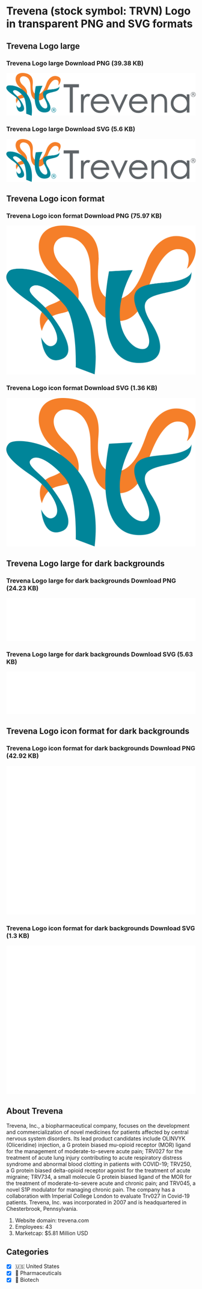 # Trevena (stock symbol: TRVN) Logo in transparent PNG and SVG formats

## Trevena Logo large

### Trevena Logo large Download PNG (39.38 KB)

![Trevena Logo large Download PNG (39.38 KB)](/img/orig/TRVN_BIG-a3b933b5.png)

### Trevena Logo large Download SVG (5.6 KB)

![Trevena Logo large Download SVG (5.6 KB)](/img/orig/TRVN_BIG-8b0a4b23.svg)

## Trevena Logo icon format

### Trevena Logo icon format Download PNG (75.97 KB)

![Trevena Logo icon format Download PNG (75.97 KB)](/img/orig/TRVN-5baa4d04.png)

### Trevena Logo icon format Download SVG (1.36 KB)

![Trevena Logo icon format Download SVG (1.36 KB)](/img/orig/TRVN-4d2a89e8.svg)

## Trevena Logo large for dark backgrounds

### Trevena Logo large for dark backgrounds Download PNG (24.23 KB)

![Trevena Logo large for dark backgrounds Download PNG (24.23 KB)](/img/orig/TRVN_BIG.D-a7d00c5c.png)

### Trevena Logo large for dark backgrounds Download SVG (5.63 KB)

![Trevena Logo large for dark backgrounds Download SVG (5.63 KB)](/img/orig/TRVN_BIG.D-ac67b502.svg)

## Trevena Logo icon format for dark backgrounds

### Trevena Logo icon format for dark backgrounds Download PNG (42.92 KB)

![Trevena Logo icon format for dark backgrounds Download PNG (42.92 KB)](/img/orig/TRVN.D-72fa2548.png)

### Trevena Logo icon format for dark backgrounds Download SVG (1.3 KB)

![Trevena Logo icon format for dark backgrounds Download SVG (1.3 KB)](/img/orig/TRVN.D-ed4f1275.svg)

## About Trevena

Trevena, Inc., a biopharmaceutical company, focuses on the development and commercialization of novel medicines for patients affected by central nervous system disorders. Its lead product candidates include OLINVYK (Oliceridine) injection, a G protein biased mu-opioid receptor (MOR) ligand for the management of moderate-to-severe acute pain; TRV027 for the treatment of acute lung injury contributing to acute respiratory distress syndrome and abnormal blood clotting in patients with COVID-19; TRV250, a G protein biased delta-opioid receptor agonist for the treatment of acute migraine; TRV734, a small molecule G protein biased ligand of the MOR for the treatment of moderate-to-severe acute and chronic pain; and TRV045, a novel S1P modulator for managing chronic pain. The company has a collaboration with Imperial College London to evaluate Trv027 in Covid-19 patients. Trevena, Inc. was incorporated in 2007 and is headquartered in Chesterbrook, Pennsylvania.

1. Website domain: trevena.com
2. Employees: 43
3. Marketcap: $5.81 Million USD


## Categories
- [x] 🇺🇸 United States
- [x] 💊 Pharmaceuticals
- [x] 🧬 Biotech
